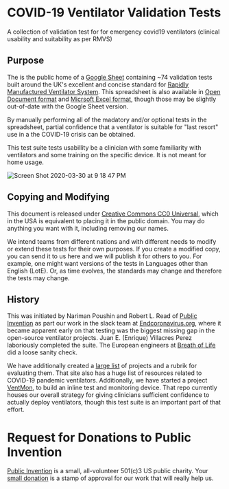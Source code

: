 # COVID-19 Ventilator Validation Tests
A collection of validation test for for emergency covid19 ventilators (clinical usability and suitability as per RMVS)

## Purpose

The is the public home of a [Google Sheet](https://docs.google.com/spreadsheets/d/17EJ9TN6O1wqP4c-lIn5hbmuMRrto7M_KXHf17zjNSLk/edit?usp=sharing) containing ~74 validation tests built around the UK's excellent and concise
standard for [Rapidly Manufactured Ventilator
System](https://assets.publishing.service.gov.uk/government/uploads/system/uploads/attachment_data/file/876167/RMVS001_v3.1.pdf).
This spreadsheet is also available in [Open Document format](https://github.com/PubInv/covid19-ventilator-validation-tests/blob/master/ValidationTests.ods) and [Micrsoft Excel format](https://github.com/PubInv/covid19-ventilator-validation-tests/blob/master/ValidationTests.xlsx), though those may be slightly out-of-date with the Google Sheet version.

By manually performing all of the madatory and/or optional tests in the spreadsheet, partial confidence that a ventilator is suitable for "last resort" use in a the COVID-19 crisis can be obtained.

This test suite tests usabillity be a clinician with some familiarity with ventilators and some training on the specific device. It is not meant for home usage.

![Screen Shot 2020-03-30 at 9 18 47 PM](https://user-images.githubusercontent.com/5296671/77980159-39647080-72cc-11ea-926e-82e872579b10.png)

## Copying and Modifying

This document is released under [Creative Commons CC0 Universal](https://creativecommons.org/publicdomain/zero/1.0/), which 
in the USA is equivalent to placing it in the public domain. You may do anything you want with it, including removing our names.

We intend teams from different nations and with different needs to modify or extend these tests for their own purposes.
If you create a modified copy, you can send it to us here and we will publish it for others to you. For example, one
might want versions of the tests in Languages other than English (LotE). Or, as time evolves, the standards may change and therefore the tests may change.

## History

This was initiated by Nariman Poushin and Robert L. Read of [Public Invention](https://www.pubinv.org) as part our work in the slack team at [Endcoronavirus.org](https://www.endcoronavirus.org/), where it became apparent early on that testing was the biggest missing gap in the 
open-source ventilator projects. Juan E. (Enrique) Villacres Perez laboriously completed the suite. The European engineers at 
[Breath of Life](breathoflifegroupe.slack.com) did a loose sanity check.

We have additionally created a [large list](https://github.com/PubInv/covid19-vent-list) of 
projects and a rubrik for evaluating them. That site also has a huge list of resources related to COVID-19 pandemic ventilators. 
Additionally, we have started a project [VentMon](https://github.com/PubInv/ventmon-ventilator-inline-test-monitor), to build an inline test and monitoring device. That repo currently houses our overall strategy for giving clinicians sufficient confidence to actually deploy ventilators, though this test suite is an important part of that effort.


# Request for Donations to Public Invention

[Public Invention](https://www.pubinv.org/) is a small, all-volunteer 501(c)3 US public charity. Your [small donation](https://www.pubinv.org/donate/) is a stamp of approval for our work that will really help us.
